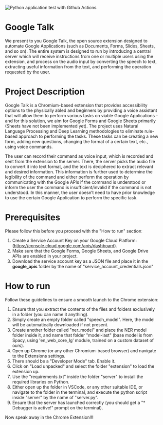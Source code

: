 ![Python application test with Github Actions](https://github.com/Abdullah476/FYP-F22-101-D-GoogleTalk/actions/workflows/main.yml/badge.svg?branch=main) 
# Google Talk

We present to you Google Talk, the open source extension designed to automate Google Applications (such as Documents, Forms, Slides, Sheets, and so on). The entire system is designed to run by introducing a central server which will receive instructions from one or multiple users using the extension, and process on the audio input by converting the speech to text, extracting useful information from the text, and performing the operation requested by the user.

# Project Description

Google Talk is a Chromium-based extension that provides accessibility options to the physically abled and beginners by providing a voice assistant that will allow them to perform various tasks on viable Google Applications - and for this solution, we aim for Google Forms and Google Sheets primarily (Sheets have not been implemented yet). The project uses Natural Language Processing and Deep Learning methodologies to eliminate rule-based approach to performing the tasks. These tasks can be creating a new form, adding new questions, changing the format of a certain text, etc., using voice commands.

The user can record their command as voice input, which is recorded and sent from the extension to the server. There, the server picks the audio file to convert it into text format, and the text is deciphered to extract relevant and desired information. This information is further used to determine the legibility of the command and either perform the operation by communicating with the Google APIs if the command is understood or inform the user the command is insufficient/invalid if the command is not understood. In this manner, the user doesn’t need to have prior knowledge to use the certain Google Application to perform the specific task.

# Prerequisites

Please follow this before you proceed with the "How to run" section:
1. Create a Service Account Key on your Google Cloud Platform: (https://console.cloud.google.com/apis/dashboard).
2. Make sure that the Google Forms, Google Sheets, and Google Drive APIs are enabled in your project.
3. Download the service account key as a JSON file and place it in the **google_apis** folder by the name of "service_account_credentials.json" 

# How to run

Follow these guidelines to ensure a smooth launch to the Chrome extension:
1. Ensure that you extract the contents of the files and folders exclusively in a folder (you can name it anything).
2. Simply create an empty folder called "speech_model". Here, the model will be automatically downloaded if not present.
3. Create another folder called "ner_model" and place the NER model folder inside it, and name that folder "model-last" (base model is from Spacy, using 'en_web_core_lg' module, trained on a custom dataset of ours).
4. Open up Chrome (or any other Chromium-based browser) and navigate to the Extensions settings.
5. There should be a "Developer Mode" tab. Enable it.
6. Click on "Load unpacked" and select the folder "extension" to load the extension up.
7. Use the "requirements.txt" inside the folder "server" to install the required libraries on Python.
8. Either open up the folder in VSCode, or any other suitable IDE, or navigate to the folder in the terminal, and execute the python script inside "server" by the name of "server.py".
9. Ensure that the server has launched correctly (you should get a "* Debugger is active!" prompt on the terminal).

Now speak away in the Chrome Extension!!!
